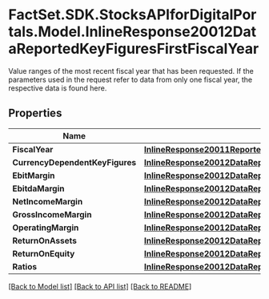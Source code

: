 # FactSet.SDK.StocksAPIforDigitalPortals.Model.InlineResponse20012DataReportedKeyFiguresFirstFiscalYear
Value ranges of the most recent fiscal year that has been requested. If the parameters used in the request refer to data from only one fiscal year, the respective data is found here.

## Properties

Name | Type | Description | Notes
------------ | ------------- | ------------- | -------------
**FiscalYear** | [**InlineResponse20011ReportedKeyFiguresFirstFiscalYearFiscalYear**](InlineResponse20011ReportedKeyFiguresFirstFiscalYearFiscalYear.md) |  | [optional] 
**CurrencyDependentKeyFigures** | [**InlineResponse20012DataReportedKeyFiguresFirstFiscalYearCurrencyDependentKeyFigures**](InlineResponse20012DataReportedKeyFiguresFirstFiscalYearCurrencyDependentKeyFigures.md) |  | [optional] 
**EbitMargin** | [**InlineResponse20012DataReportedKeyFiguresFirstFiscalYearEbitMargin**](InlineResponse20012DataReportedKeyFiguresFirstFiscalYearEbitMargin.md) |  | [optional] 
**EbitdaMargin** | [**InlineResponse20012DataReportedKeyFiguresFirstFiscalYearEbitdaMargin**](InlineResponse20012DataReportedKeyFiguresFirstFiscalYearEbitdaMargin.md) |  | [optional] 
**NetIncomeMargin** | [**InlineResponse20012DataReportedKeyFiguresFirstFiscalYearNetIncomeMargin**](InlineResponse20012DataReportedKeyFiguresFirstFiscalYearNetIncomeMargin.md) |  | [optional] 
**GrossIncomeMargin** | [**InlineResponse20012DataReportedKeyFiguresFirstFiscalYearGrossIncomeMargin**](InlineResponse20012DataReportedKeyFiguresFirstFiscalYearGrossIncomeMargin.md) |  | [optional] 
**OperatingMargin** | [**InlineResponse20012DataReportedKeyFiguresFirstFiscalYearOperatingMargin**](InlineResponse20012DataReportedKeyFiguresFirstFiscalYearOperatingMargin.md) |  | [optional] 
**ReturnOnAssets** | [**InlineResponse20012DataReportedKeyFiguresFirstFiscalYearReturnOnAssets**](InlineResponse20012DataReportedKeyFiguresFirstFiscalYearReturnOnAssets.md) |  | [optional] 
**ReturnOnEquity** | [**InlineResponse20012DataReportedKeyFiguresFirstFiscalYearReturnOnEquity**](InlineResponse20012DataReportedKeyFiguresFirstFiscalYearReturnOnEquity.md) |  | [optional] 
**Ratios** | [**InlineResponse20012DataReportedKeyFiguresFirstFiscalYearRatios**](InlineResponse20012DataReportedKeyFiguresFirstFiscalYearRatios.md) |  | [optional] 

[[Back to Model list]](../README.md#documentation-for-models) [[Back to API list]](../README.md#documentation-for-api-endpoints) [[Back to README]](../README.md)

